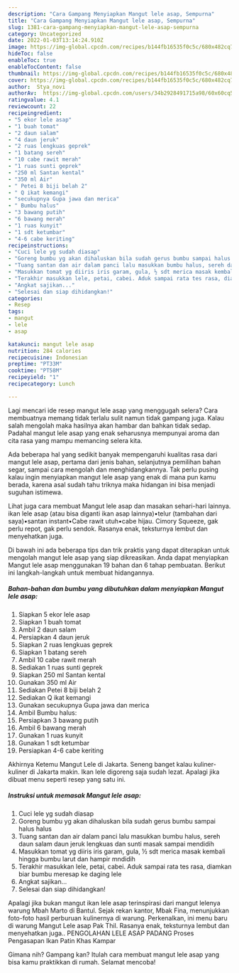 ```yaml
---
description: "Cara Gampang Menyiapkan Mangut lele asap, Sempurna"
title: "Cara Gampang Menyiapkan Mangut lele asap, Sempurna"
slug: 1381-cara-gampang-menyiapkan-mangut-lele-asap-sempurna
category: Uncategorized
date: 2022-01-03T13:14:24.910Z
image: https://img-global.cpcdn.com/recipes/b144fb16535f0c5c/680x482cq70/mangut-lele-asap-foto-resep-utama.jpg
hideToc: false
enableToc: true
enableTocContent: false
thumbnail: https://img-global.cpcdn.com/recipes/b144fb16535f0c5c/680x482cq70/mangut-lele-asap-foto-resep-utama.jpg
cover: https://img-global.cpcdn.com/recipes/b144fb16535f0c5c/680x482cq70/mangut-lele-asap-foto-resep-utama.jpg
author:  Stya_novi
authorAv:  https://img-global.cpcdn.com/users/34b2928491715a98/60x60cq50/avatar.jpg
ratingvalue: 4.1
reviewcount: 22
recipeingredient:
- "5 ekor lele asap"
- "1 buah tomat"
- "2 daun salam"
- "4 daun jeruk"
- "2 ruas lengkuas geprek"
- "1 batang sereh"
- "10 cabe rawit merah"
- "1 ruas sunti geprek"
- "250 ml Santan kental"
- "350 ml Air"
- " Petei 8 biji belah 2"
- " Q ikat kemangi"
- "secukupnya Gupa jawa dan merica"
- " Bumbu halus"
- "3 bawang putih"
- "6 bawang merah"
- "1 ruas kunyit"
- "1 sdt ketumbar"
- "4-6 cabe keriting"
recipeinstructions:
- "Cuci lele yg sudah diasap"
- "Goreng bumbu yg akan dihaluskan bila sudah gerus bumbu sampai halus halus"
- "Tuang santan dan air dalam panci lalu masukkan bumbu halus, sereh daun salam daun jeruk lengkuas dan sunti masak sampai mendidih"
- "Masukkan tomat yg diiris iris garam, gula, ½ sdt merica masak kembali hingga bumbu larut dan hampir mndidih"
- "Terakhir masukkan lele, petai, cabei. Aduk sampai rata tes rasa, diamkan biar bumbu meresap ke daging lele"
- "Angkat sajikan..."
- "Selesai dan siap dihidangkan!"
categories:
- Resep
tags:
- mangut
- lele
- asap

katakunci: mangut lele asap 
nutrition: 284 calories
recipecuisine: Indonesian
preptime: "PT33M"
cooktime: "PT58M"
recipeyield: "1"
recipecategory: Lunch

---
```



Lagi mencari ide resep mangut lele asap yang menggugah selera? Cara membuatnya memang tidak terlalu sulit namun tidak gampang juga. Kalau salah mengolah maka hasilnya akan hambar dan bahkan tidak sedap. Padahal mangut lele asap yang enak seharusnya mempunyai aroma dan cita rasa yang mampu memancing selera kita.


Ada beberapa hal yang sedikit banyak mempengaruhi kualitas rasa dari mangut lele asap, pertama dari jenis bahan, selanjutnya pemilihan bahan segar, sampai cara mengolah dan menghidangkannya. Tak perlu pusing kalau ingin menyiapkan mangut lele asap yang enak di mana pun kamu berada, karena asal sudah tahu triknya maka hidangan ini bisa menjadi suguhan istimewa.

Lihat juga cara membuat Mangut lele asap dan masakan sehari-hari lainnya. ikan lele asap (atau bisa diganti ikan asap lainnya)•telur (tambahan dari saya)•santan instant•Cabe rawit utuh•cabe hijau. Cimory Squeeze, gak perlu repot, gak perlu sendok. Rasanya enak, teksturnya lembut dan menyehatkan juga.


Di bawah ini ada beberapa tips dan trik praktis yang dapat diterapkan untuk mengolah mangut lele asap yang siap dikreasikan. Anda dapat menyiapkan Mangut lele asap menggunakan 19 bahan dan 6 tahap pembuatan. Berikut ini langkah-langkah untuk membuat hidangannya.

<!--inarticleads1-->

##### Bahan-bahan dan bumbu yang dibutuhkan dalam menyiapkan Mangut lele asap:

1. Siapkan 5 ekor lele asap
1. Siapkan 1 buah tomat
1. Ambil 2 daun salam
1. Persiapkan 4 daun jeruk
1. Siapkan 2 ruas lengkuas geprek
1. Siapkan 1 batang sereh
1. Ambil 10 cabe rawit merah
1. Sediakan 1 ruas sunti geprek
1. Siapkan 250 ml Santan kental
1. Gunakan 350 ml Air
1. Sediakan  Petei 8 biji belah 2
1. Sediakan  Q ikat kemangi
1. Gunakan secukupnya Gupa jawa dan merica
1. Ambil  Bumbu halus:
1. Persiapkan 3 bawang putih
1. Ambil 6 bawang merah
1. Gunakan 1 ruas kunyit
1. Gunakan 1 sdt ketumbar
1. Persiapkan 4-6 cabe keriting


Akhirnya Ketemu Mangut Lele di Jakarta. Seneng banget kalau kuliner-kuliner di Jakarta makin. Ikan lele digoreng saja sudah lezat. Apalagi jika dibuat menu seperti resep yang satu ini. 

<!--inarticleads2-->

##### Instruksi untuk memasak Mangut lele asap:

1. Cuci lele yg sudah diasap
1. Goreng bumbu yg akan dihaluskan bila sudah gerus bumbu sampai halus halus
1. Tuang santan dan air dalam panci lalu masukkan bumbu halus, sereh daun salam daun jeruk lengkuas dan sunti masak sampai mendidih
1. Masukkan tomat yg diiris iris garam, gula, ½ sdt merica masak kembali hingga bumbu larut dan hampir mndidih
1. Terakhir masukkan lele, petai, cabei. Aduk sampai rata tes rasa, diamkan biar bumbu meresap ke daging lele
1. Angkat sajikan...
1. Selesai dan siap dihidangkan!

Apalagi jika bukan mangut ikan lele asap terinspirasi dari mangut lelenya warung Mbah Marto di Bantul. Sejak rekan kantor, Mbak Fina, menunjukkan foto-foto hasil perburuan kulinernya di warung. Perkenalkan, ini menu baru di warung Mangut Lele asap Pak Thil. Rasanya enak, teksturnya lembut dan menyehatkan juga.. PENGOLAHAN LELE ASAP PADANG Proses Pengasapan Ikan Patin Khas Kampar 

Gimana nih? Gampang kan? Itulah cara membuat mangut lele asap yang bisa kamu praktikkan di rumah. Selamat mencoba!
